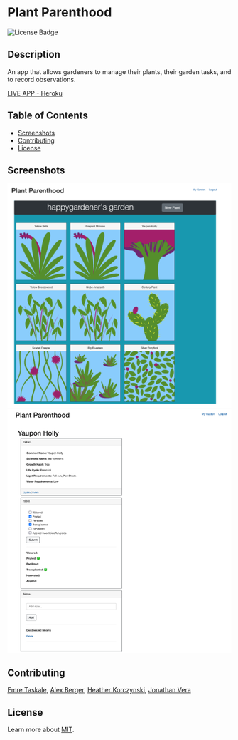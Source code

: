
# Plant Parenthood

![License Badge](https://img.shields.io/badge/license-MIT-blue)

## Description
An app that allows gardeners to manage their plants, their garden tasks, and to record observations.

[LIVE APP - Heroku](https://obscure-mountain-85382.herokuapp.com/)  
  
## Table of Contents
- [Screenshots](#screenshots)
- [Contributing](#contributing)
- [License](#license)
  
## Screenshots
<img src="./img1.png" width="600">
<img src="./img2.png" width="600">

 
## Contributing
[Emre Taskale](https://github.com/EM-T-Shells), [Alex Berger](https://github.com/aberger3647), [Heather Korczynski](https://github.com/hkorczynski), [Jonathan Vera](https://github.com/JTVera)

  
## License
Learn more about [MIT](https://choosealicense.com/licenses/mit/).
